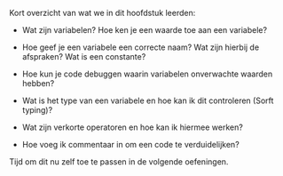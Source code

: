 Kort overzicht van wat we in dit hoofdstuk leerden:

-   Wat zijn variabelen? Hoe ken je een waarde toe aan een variabele?

-   Hoe geef je een variabele een correcte naam? Wat zijn hierbij de afspraken? Wat is een constante?

-   Hoe kun je code debuggen waarin variabelen onverwachte waarden hebben?

-   Wat is het type van een variabele en hoe kan ik dit controleren (Sorft typing)?

-   Wat zijn verkorte operatoren en hoe kan ik hiermee werken?

-   Hoe voeg ik commentaar in om een code te verduidelijken?

Tijd om dit nu zelf toe te passen in de volgende oefeningen.